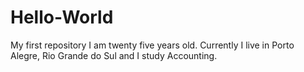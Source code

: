 # Hello-World
My first repository
I am twenty five years old. Currently I live in Porto Alegre, Rio Grande do Sul and I study Accounting.
